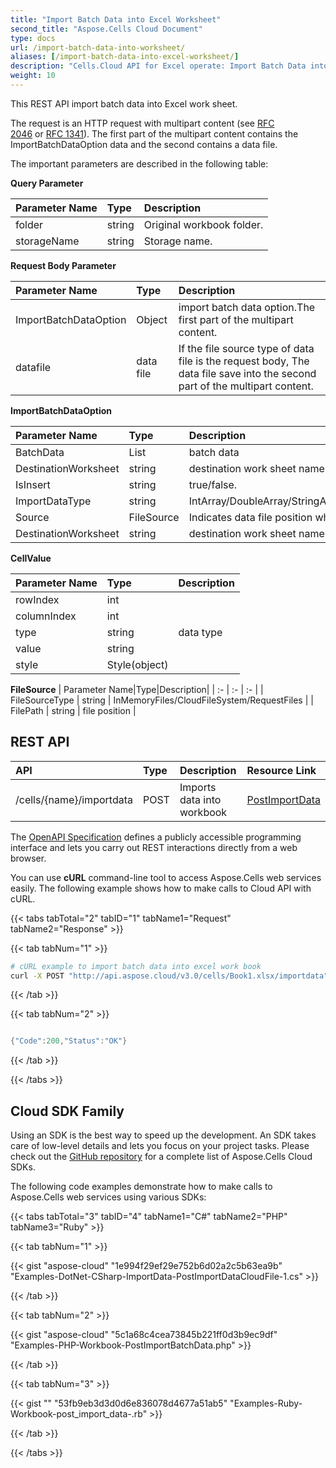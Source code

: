 ```yaml
---
title: "Import Batch Data into Excel Worksheet"
second_title: "Aspose.Cells Cloud Document"
type: docs
url: /import-batch-data-into-worksheet/
aliases: [/import-batch-data-into-excel-worksheet/]
description: "Cells.Cloud API for Excel operate: Import Batch Data into Excel Worksheet."
weight: 10
---
```



This REST API import batch data into Excel work sheet.

The request is an HTTP request with multipart content (see [RFC 2046](http://tools.ietf.org/html/rfc2046#page-17) or [RFC 1341](http://www.w3.org/Protocols/rfc1341/7_2_Multipart.html)). The first part of the multipart content contains the ImportBatchDataOption data and the second contains a data file.

The important parameters are described in the following table:

**Query Parameter**

|Parameter Name|Type|Description|
| :- | :- | :- |
|folder|string|Original workbook folder.|
|storageName|string|Storage name.|

**Request Body Parameter**

|Parameter Name|Type|Description|
| :- | :- | :- |
|ImportBatchDataOption|Object | import batch data option.The first part of the multipart content.|
|datafile|data file |If the file source type of data file is the request body, The data file save into the second part of the multipart content.|



**ImportBatchDataOption**

| Parameter Name|Type|Description|
| :- | :- | :- |
| BatchData | List<CellValue> | batch data | 
| DestinationWorksheet | string | destination work sheet name. |
| IsInsert | string | true/false. |
| ImportDataType | string | IntArray/DoubleArray/StringArray/TwoDimensionIntArray/TwoDimensionDoubleArray/TwoDimensionStringArray/BatchData/CSVData.|
| Source | FileSource | Indicates data file position when the BatchData parameter is null. |
| DestinationWorksheet | string | destination work sheet name. |


**CellValue**

| Parameter Name|Type|Description|
| :- | :- | :- |
| rowIndex | int |  | 
| columnIndex | int |  | 
| type | string | data type |
| value | string |  |
| style | Style(object) |  |



**FileSource**
| Parameter Name|Type|Description|
| :- | :- | :- |
| FileSourceType | string | InMemoryFiles/CloudFileSystem/RequestFiles | 
| FilePath | string | file position |





## REST API


|**API**|**Type**|**Description**|**Resource Link**|
| :- | :- | :- | :- |
|/cells/{name}/importdata|POST|Imports data into workbook|[PostImportData](https://apireference.aspose.cloud/cells/#/Workbook/PostImportData)|

The [OpenAPI Specification](https://apireference.aspose.cloud/cells/#/Workbook/PostImportData) defines a publicly accessible programming interface and lets you carry out REST interactions directly from a web browser. 

You can use **cURL** command-line tool to access Aspose.Cells web services easily. The following example shows how to make calls to Cloud API with cURL.

{{< tabs tabTotal="2" tabID="1" tabName1="Request" tabName2="Response" >}}

{{< tab tabNum="1" >}}

```bash
# cURL example to import batch data into excel work book
curl -X POST "http://api.aspose.cloud/v3.0/cells/Book1.xlsx/importdata" -d '{"BatchData":null, "DestinationWorksheet":"Sheet1", "IsInsert":false, "ImportDataType":"BatchData", "Source":{"FileSourceType":1, "FilePath":"Batch_data_json.txt"}}' -H "Content-Type: application/json" -H "Accept: application/json"

```

{{< /tab >}}

{{< tab tabNum="2" >}}

```java

{"Code":200,"Status":"OK"}

```

{{< /tab >}}

{{< /tabs >}}

## Cloud SDK Family

Using an SDK is the best way to speed up the development. An SDK takes care of low-level details and lets you focus on your project tasks. Please check out the [GitHub repository](https://github.com/aspose-cells-cloud) for a complete list of Aspose.Cells Cloud SDKs.

The following code examples demonstrate how to make calls to Aspose.Cells web services using various SDKs:


{{< tabs tabTotal="3" tabID="4" tabName1="C#" tabName2="PHP" tabName3="Ruby" >}}

{{< tab tabNum="1" >}}

{{< gist "aspose-cloud" "1e994f29ef29e752b6d02a2c5b63ea9b" "Examples-DotNet-CSharp-ImportData-PostImportDataCloudFile-1.cs" >}}

{{< /tab >}}

{{< tab tabNum="2" >}}

{{< gist "aspose-cloud" "5c1a68c4cea73845b221ff0d3b9ec9df" "Examples-PHP-Workbook-PostImportBatchData.php" >}}

{{< /tab >}}

{{< tab tabNum="3" >}}

{{< gist "" "53fb9eb3d3d0d6e836078d4677a51ab5" "Examples-Ruby-Workbook-post_import_data-.rb" >}}

{{< /tab >}}

{{< /tabs >}}
